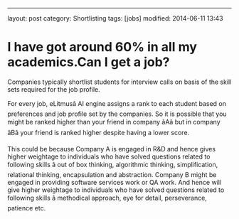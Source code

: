 ---
layout: post
category: Shortlisting
tags: [jobs]
modified: 2014-06-11 13:43


# I have got around 60% in all my academics.Can I get a job?

Companies typically shortlist students for interview calls on basis of the skill sets required for the job profile.  
  
  
For every job, eLitmusâ AI engine assigns a rank to each student based on preferences and job profile set by the companies. So it is possible that you might be ranked higher than your friend in company âAâ but in company âBâ your friend is ranked higher despite having a lower score.  
  
  
This could be because Company A is engaged in R&D and hence gives higher weightage to individuals who have solved questions related to following skills â out of box thinking, algorithmic thinking, simplification, relational thinking, encapsulation and abstraction. Company B might be engaged in providing software services work or QA work. And hence will give higher weightage to individuals who have solved questions related to following skills â methodical approach, eye for detail, perseverance, patience etc.

